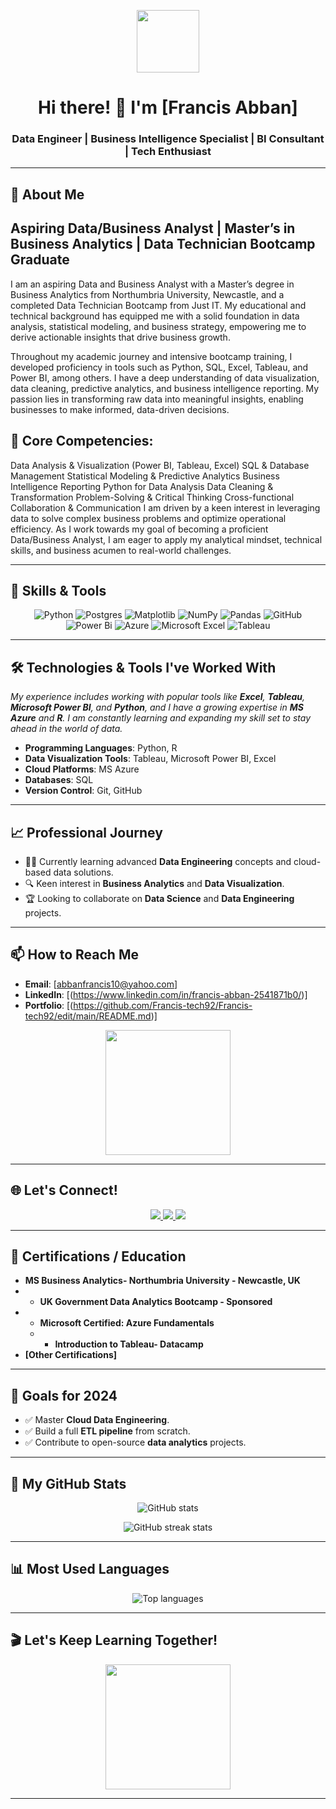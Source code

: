 <!-- **Welcome to my Hub **-->
<p align="center">
  <img src="https://media.giphy.com/media/26ufq9m6qk5wFxmnC/giphy.gif" width="100">
</p>

<h1 align="center">Hi there! 👋 I'm [Francis Abban] </h1>
<h3 align="center">Data Engineer | Business Intelligence Specialist | BI Consultant | Tech Enthusiast</h3>

---

## 🌟 About Me

## Aspiring Data/Business Analyst | Master’s in Business Analytics | Data Technician Bootcamp Graduate

I am an aspiring Data and Business Analyst with a Master’s degree in Business Analytics from Northumbria University, Newcastle, and a completed Data Technician Bootcamp from Just IT. My educational and technical background has equipped me with a solid foundation in data analysis, statistical modeling, and business strategy, empowering me to derive actionable insights that drive business growth.

Throughout my academic journey and intensive bootcamp training, I developed proficiency in tools such as Python, SQL, Excel, Tableau, and Power BI, among others. I have a deep understanding of data visualization, data cleaning, predictive analytics, and business intelligence reporting. My passion lies in transforming raw data into meaningful insights, enabling businesses to make informed, data-driven decisions.

## 🌟 Core Competencies:

Data Analysis & Visualization (Power BI, Tableau, Excel)
SQL & Database Management
Statistical Modeling & Predictive Analytics
Business Intelligence Reporting
Python for Data Analysis
Data Cleaning & Transformation
Problem-Solving & Critical Thinking
Cross-functional Collaboration & Communication
I am driven by a keen interest in leveraging data to solve complex business problems and optimize operational efficiency. As I work towards my goal of becoming a proficient Data/Business Analyst, I am eager to apply my analytical mindset, technical skills, and business acumen to real-world challenges.

---

## 💼 Skills & Tools

<div align="center">

![Python](https://img.shields.io/badge/python-3670A0?style=for-the-badge&logo=python&logoColor=ffdd54) ![Postgres](https://img.shields.io/badge/postgres-%23316192.svg?style=for-the-badge&logo=postgresql&logoColor=white) 
![Matplotlib](https://img.shields.io/badge/Matplotlib-%23ffffff.svg?style=for-the-badge&logo=Matplotlib&logoColor=black) ![NumPy](https://img.shields.io/badge/numpy-%23013243.svg?style=for-the-badge&logo=numpy&logoColor=white) 
![Pandas](https://img.shields.io/badge/pandas-%23150458.svg?style=for-the-badge&logo=pandas&logoColor=white) ![GitHub](https://img.shields.io/badge/github-%23121011.svg?style=for-the-badge&logo=github&logoColor=white) 
![Power Bi](https://img.shields.io/badge/power_bi-F2C811?style=for-the-badge&logo=powerbi&logoColor=black) ![Azure](https://img.shields.io/badge/azure-%230072C6.svg?style=for-the-badge&logo=microsoftazure&logoColor=white) 
![Microsoft Excel](https://img.shields.io/badge/Microsoft_Excel-217346?style=for-the-badge&logo=microsoft-excel&logoColor=white) ![Tableau](https://img.shields.io/badge/Tableau-E97627.svg?style=for-the-badge&logo=Tableau&logoColor=white)

</div>

---

## 🛠️ Technologies & Tools I've Worked With

_My experience includes working with popular tools like **Excel**, **Tableau**, **Microsoft Power BI**, and **Python**, and I have a growing expertise in **MS Azure** and **R**. I am constantly learning and expanding my skill set to stay ahead in the world of data._


- **Programming Languages**: Python, R
- **Data Visualization Tools**: Tableau, Microsoft Power BI, Excel
- **Cloud Platforms**: MS Azure
- **Databases**: SQL
- **Version Control**: Git, GitHub

---

## 📈 Professional Journey

- 🧑‍💻 Currently learning advanced **Data Engineering** concepts and cloud-based data solutions.
- 🔍 Keen interest in **Business Analytics** and **Data Visualization**.
- 🏆 Looking to collaborate on **Data Science** and **Data Engineering** projects.

---

## 📫 How to Reach Me

- **Email**: [abbanfrancis10@yahoo.com]
- **LinkedIn**: [(https://www.linkedin.com/in/francis-abban-2541871b0/)]
- **Portfolio**: [(https://github.com/Francis-tech92/Francis-tech92/edit/main/README.md)]

<p align="center">
  <img src="https://media.giphy.com/media/3o7btPCcdNniyf0ArS/giphy.gif" width="200">
</p>

---

## 🌐 Let's Connect!

<p align="center">
  <a href="https://linkedin.com/in/yourprofile" target="_blank">
    <img src="[www.linkedin.com/in/francis-abban-2541871b0]">
  </a>
  <a href="mailto:youremail@example.com" target="_blank">
    <img src="https://img.shields.io/badge/Email-D14836?style=for-the-badge&logo=gmail&logoColor=white">
  </a>
  <a href="https://yourportfolio.com" target="_blank">
    <img src="https://img.shields.io/badge/Portfolio-000000?style=for-the-badge&logo=vercel&logoColor=white">
  </a>
</p>

---

## 🏅 Certifications / Education

- **MS Business Analytics- Northumbria University - Newcastle, UK**
- - **UK Government Data Analytics Bootcamp - Sponsored**
- - **Microsoft Certified: Azure Fundamentals**
  - - **Introduction to Tableau- Datacamp**
- **[Other Certifications]**

---

## 🎯 Goals for 2024

- ✅ Master **Cloud Data Engineering**.
- ✅ Build a full **ETL pipeline** from scratch.
- ✅ Contribute to open-source **data analytics** projects.

---

## 🚀 My GitHub Stats

<p align="center">
  <img src="https://github-readme-stats.vercel.app/api?username=YourUsername&show_icons=true&theme=radical" alt="GitHub stats">
</p>

<p align="center">
  <img src="https://github-readme-streak-stats.herokuapp.com/?user=YourUsername&theme=radical" alt="GitHub streak stats">
</p>

---

## 📊 Most Used Languages

<p align="center">
  <img src="https://github-readme-stats.vercel.app/api/top-langs/?username=YourUsername&layout=compact&theme=radical" alt="Top languages">
</p>

---

## 🎬 Let's Keep Learning Together!

<p align="center">
  <img src="https://media.giphy.com/media/LHZyixOnHwDDy/giphy.gif" width="200">
</p>

---

